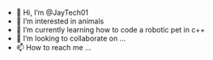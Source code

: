 - 👋 Hi, I’m @JayTech01
- 👀 I’m interested in animals
- 🌱 I’m currently learning how to code a robotic pet in c++
- 💞️ I’m looking to collaborate on ...
- 📫 How to reach me ...

<!---
JayTech01/JayTech01 is a ✨ special ✨ repository because its `README.md` (this file) appears on your GitHub profile.
You can click the Preview link to take a look at your changes.
--->
